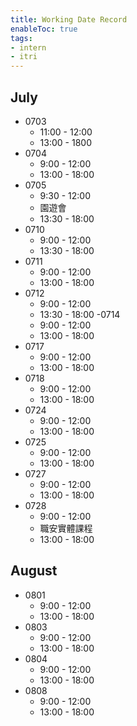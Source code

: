 ```yaml
---
title: Working Date Record
enableToc: true
tags:
- intern
- itri
---
```


## July
- 0703
  - 11:00 - 12:00
  - 13:00 - 1800
- 0704
	- 9:00 - 12:00
	- 13:00 - 18:00
- 0705
  - 9:30 - 12:00
  - 園遊會
  - 13:30 - 18:00  
- 0710
  - 9:00 - 12:00  
  - 13:30 - 18:00
- 0711
  - 9:00 - 12:00
  - 13:00 - 18:00
- 0712
  - 9:00 - 12:00
  - 13:30 - 18:00
-0714
  - 9:00 - 12:00
  - 13:00 - 18:00
- 0717
  - 9:00 - 12:00   
  - 13:00 - 18:00
- 0718
  - 9:00 - 12:00   
  - 13:00 - 18:00
- 0724
  - 9:00 - 12:00
  - 13:00 - 18:00
- 0725
  - 9:00 - 12:00
  - 13:00 - 18:00
- 0727
  - 9:00 - 12:00
  - 13:00 - 18:00
- 0728
  - 9:00 - 12:00
  - 職安實體課程
  - 13:00 - 18:00

## August
- 0801
  - 9:00 - 12:00   
  - 13:00 - 18:00
- 0803
  - 9:00 - 12:00   
  - 13:00 - 18:00
- 0804
  - 9:00 - 12:00   
  - 13:00 - 18:00
- 0808
  - 9:00 - 12:00   
  - 13:00 - 18:00